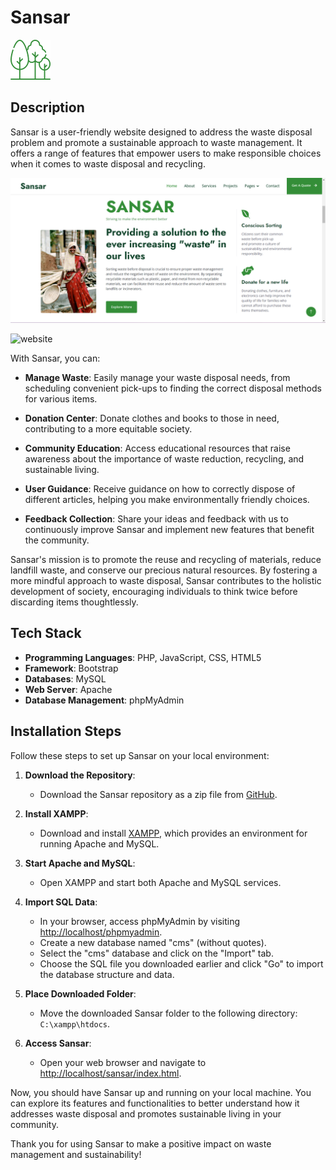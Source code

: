 # Sansar

![Sansar Logo](assets/img/icon/icon-2.png)

## Description

Sansar is a user-friendly website designed to address the waste disposal problem and promote a sustainable approach to waste management. It offers a range of features that empower users to make responsible choices when it comes to waste disposal and recycling. 

![website](sansar1.png)



![website](sansar2.pn)


With Sansar, you can:

- **Manage Waste**: Easily manage your waste disposal needs, from scheduling convenient pick-ups to finding the correct disposal methods for various items.

- **Donation Center**: Donate clothes and books to those in need, contributing to a more equitable society.

- **Community Education**: Access educational resources that raise awareness about the importance of waste reduction, recycling, and sustainable living.

- **User Guidance**: Receive guidance on how to correctly dispose of different articles, helping you make environmentally friendly choices.

- **Feedback Collection**: Share your ideas and feedback with us to continuously improve Sansar and implement new features that benefit the community.

Sansar's mission is to promote the reuse and recycling of materials, reduce landfill waste, and conserve our precious natural resources. By fostering a more mindful approach to waste disposal, Sansar contributes to the holistic development of society, encouraging individuals to think twice before discarding items thoughtlessly.

## Tech Stack

- **Programming Languages**: PHP, JavaScript, CSS, HTML5
- **Framework**: Bootstrap
- **Databases**: MySQL
- **Web Server**: Apache
- **Database Management**: phpMyAdmin

## Installation Steps

Follow these steps to set up Sansar on your local environment:

1. **Download the Repository**:
   - Download the Sansar repository as a zip file from [GitHub](https://github.com/your-username/sansar).

2. **Install XAMPP**:
   - Download and install [XAMPP](https://www.apachefriends.org/index.html), which provides an environment for running Apache and MySQL.

3. **Start Apache and MySQL**:
   - Open XAMPP and start both Apache and MySQL services.

4. **Import SQL Data**:
   - In your browser, access phpMyAdmin by visiting [http://localhost/phpmyadmin](http://localhost/phpmyadmin).
   - Create a new database named "cms" (without quotes).
   - Select the "cms" database and click on the "Import" tab.
   - Choose the SQL file you downloaded earlier and click "Go" to import the database structure and data.

5. **Place Downloaded Folder**:
   - Move the downloaded Sansar folder to the following directory: `C:\xampp\htdocs`.

6. **Access Sansar**:
   - Open your web browser and navigate to [http://localhost/sansar/index.html](http://localhost/sansar/index.html).

Now, you should have Sansar up and running on your local machine. You can explore its features and functionalities to better understand how it addresses waste disposal and promotes sustainable living in your community.

Thank you for using Sansar to make a positive impact on waste management and sustainability!
                    
